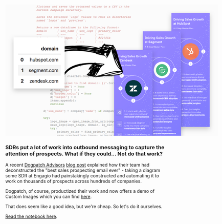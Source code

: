<img src="image-scaler-background.png" style="max-width: 665px; margin: 0;"/>

### SDRs put a lot of work into outbound messaging to capture the attention of prospects. What if they could... Not do that work?

A recent [Dogpatch Advisors](https://www.dogpatchadvisors.com/) [blog post](https://blog.dogpatchadvisors.com/how-to-automate-the-best-sales-prospecting-email-ever-aa6a8c9f532d) explained how their team had deconstructed the "best sales prospecting email ever" - taking a diagram some SDR at Engagio had painstakingly constructed and automating it to work on thousands of prospects across hundreds of companies.

Dogpatch, of course, productized their work and now offers a demo of Custom Images which you can find [here](https://www.dogpatchadvisors.com/product#custom-images).

That does seem like a good idea, but we're cheap. So let's do it ourselves.

[Read the notebook here](https://github.com/theianchan/base-image-scaler/blob/master/base-image-scaler.ipynb).
